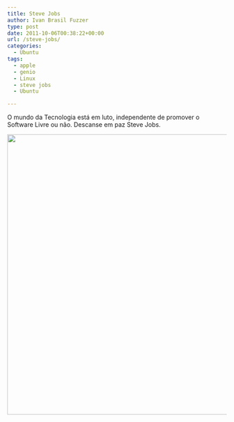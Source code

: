 ```yaml
---
title: Steve Jobs
author: Ivan Brasil Fuzzer
type: post
date: 2011-10-06T00:38:22+00:00
url: /steve-jobs/
categories:
  - Ubuntu
tags:
  - apple
  - genio
  - Linux
  - steve jobs
  - Ubuntu

---
```

O mundo da Tecnologia está em luto, independente de promover o Software Livre ou não. Descanse em paz Steve Jobs.

<p style="text-align: center;">
  <a href="http://www.ubuntero.com.br/wp-content/uploads/2011/10/t_hero.png"><img class="alignnone size-full wp-image-2637" title="t_hero" src="http://www.ubuntero.com.br/wp-content/uploads/2011/10/t_hero.png" alt="" width="706" height="644" /></a>
</p>

&nbsp;

<p style="text-align: center;">